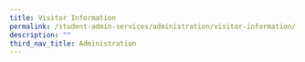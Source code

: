 ```yaml
---
title: Visitor Information
permalink: /student-admin-services/administration/visitor-information/
description: ""
third_nav_title: Administration
---
```

